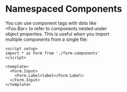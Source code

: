 # Namespaced Components

You can use component tags with dots like  
<Foo.Bar> to refer to components nested under  
object properties. This is useful when you import  
multiple components from a single file:   
```vue
<script setup>
import * as Form from './form-components'
</script>

<template>
  <Form.Input>
    <Form.Label>label</Form.Label>
  </Form.Input>
</template>
```
